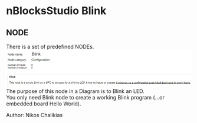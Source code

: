  # nBlocksStudio Blink 
 ## NODE
 There is a set of predefined NODEs. 
 ![blink NODE](blink_server.JPG)
 The purpose of this node in a Diagram is to Blink an LED.  
 You only need Blink node to create a working Blink program (...or embedded board Hello World).

 Author: Nikos Chalikias  
